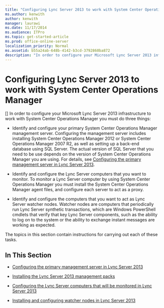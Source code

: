 ```yaml
---
title: "Configuring Lync Server 2013 to work with System Center Operations Manager"
ms.author: kenwith
author: kenwith
manager: laurawi
ms.date: 11/17/2014
ms.audience: ITPro
ms.topic: get-started-article
ms.prod: office-online-server
localization_priority: Normal
ms.assetid: b55a24ab-648b-4142-b3cd-3792860ba872
description: "In order to configure your Microsoft Lync Server 2013 infrastructure to work with System Center Operations Manager you must do three things:"
---
```


# Configuring Lync Server 2013 to work with System Center Operations Manager
[]
In order to configure your Microsoft Lync Server 2013 infrastructure to work with System Center Operations Manager you must do three things:
  
- Identify and configure your primary System Center Operations Manager management server. Configuring the management server includes installing System Center Operations Manager 2012 or System Center Operations Manager 2007 R2, as well as setting up a back-end database using SQL Server. The actual version of SQL Server that you need to be use depends on the version of System Center Operations Manager you are using. For details, see [Configuring the primary management server in Lync Server 2013](configuring-the-primary-management-server.md).
    
- Identify and configure the Lync Server computers that you want to monitor. To monitor a Lync Server computer by using System Center Operations Manager you must install the System Center Operations Manager agent files, and configure each server to act as a proxy.
    
- Identify and configure the computers that you want to act as Lync Server watcher nodes. Watcher nodes are computers that periodically run Lync Server synthetic transactions, which are Windows PowerShell cmdlets that verify that key Lync Server components, such as the ability to log on to the system or the ability to exchange instant messages are working as expected.
    
The topics in this section contain instructions for carrying out each of these tasks.
  
## In This Section

- [Configuring the primary management server in Lync Server 2013](configuring-the-primary-management-server.md)
    
- [Installing the Lync Server 2013 management packs](installing-the-lync-server-2013-management-packs.md)
    
- [Configuring the Lync Server computers that will be monitored in Lync Server 2013](configuring-the-lync-server-computers-that-will-be-monitored.md)
    
- [Installing and configuring watcher nodes in Lync Server 2013](installing-and-configuring-watcher-nodes.md)
    

